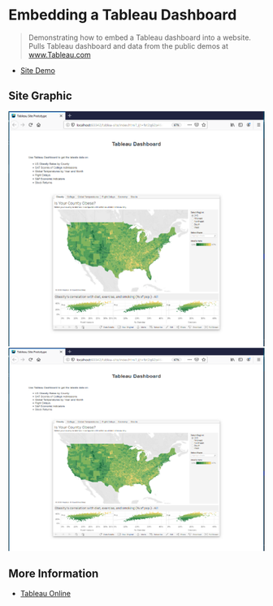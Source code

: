 # Embedding a Tableau Dashboard


> Demonstrating how to embed a Tableau dashboard into a website.
> Pulls Tableau dashboard and data from the public demos at www.Tableau.com
- [Site Demo](https://edwardrutz.github.io/tableau-embed-site/)


## Site Graphic

![](tableau-dashboard-embed-website.png)
<img src="https://github.com/EdwardRutz/tableau-embed-site/blob/master/tableau-dashboard-embed-website.png"
    height="400" width="600">



## More Information

- [Tableau Online](https://www.tableau.com/products/cloud-bi)